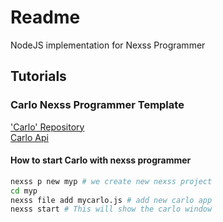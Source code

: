 # Readme

NodeJS implementation for Nexss Programmer

## Tutorials

### Carlo Nexss Programmer Template

['Carlo' Repository](https://github.com/GoogleChromeLabs/carlo)  
[Carlo Api](https://github.com/GoogleChromeLabs/carlo/blob/master/API.md)

#### How to start Carlo with nexss programmer

```sh
nexss p new myp # we create new nexss project
cd myp
nexss file add mycarlo.js # add new carlo app
nexss start # This will show the carlo window
```
